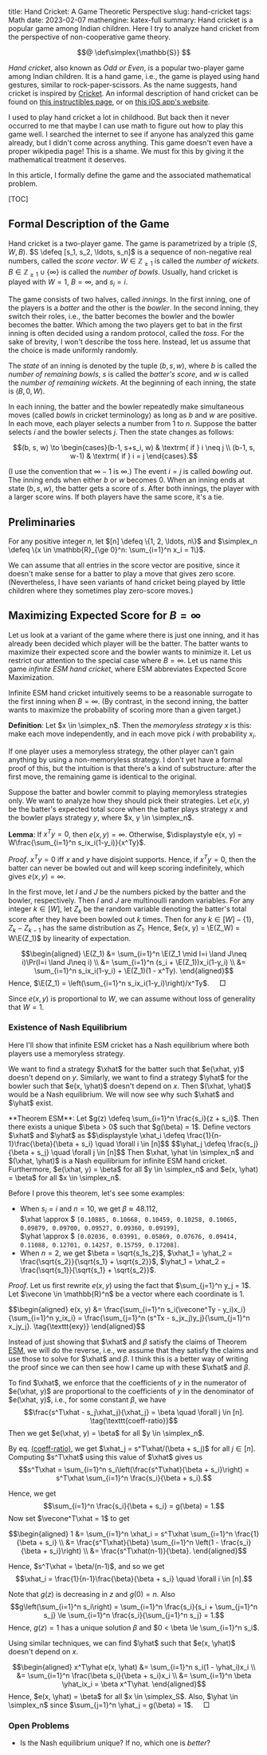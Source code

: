title: Hand Cricket: A Game Theoretic Perspective
slug: hand-cricket
tags: Math
date: 2023-02-07
mathengine: katex-full
summary: Hand cricket is a popular game among Indian children. Here I try to analyze hand cricket from the perspective of non-cooperative game theory.


$$@
\def\simplex{\mathbb{S}}
$$

*Hand cricket*, also known as *Odd or Even*, is a popular two-player game among Indian children.
It is a hand game, i.e., the game is played using hand gestures, similar to rock-paper-scissors.
As the name suggests, hand cricket is inspired by [Cricket](https://en.wikipedia.org/wiki/Cricket).
An informal description of hand cricket can be found on
[this instructibles page](https://www.instructables.com/How-to-Play-Hand-Cricket/),
or on [this iOS app's website](https://theshubhamarya.github.io/HandCricket/).

I used to play hand cricket a lot in childhood.
But back then it never occurred to me that maybe I can use math to figure out how to play this game well.
I searched the internet to see if anyone has analyzed this game already,
but I didn't come across anything.
This game doesn't even have a proper wikipedia page!
This is a shame. We must fix this by giving it the mathematical treatment it deserves.

In this article, I formally define the game and the associated mathematical problem.

[TOC]

## Formal Description of the Game

Hand cricket is a two-player game.
The game is parametrized by a triple $(S, W, B)$.
$S \defeq [s_1, s_2, \ldots, s_n]$ is a sequence of non-negative real numbers, called the *score vector*.
$W \in \mathbb{Z}_{\ge 1}$ is called the *number of wickets*.
$B \in \mathbb{Z}_{\ge 1} \cup \{\infty\}$ is called the *number of bowls*.
Usually, hand cricket is played with $W = 1$, $B = \infty$, and $s_i = i$.

The game consists of two halves, called *innings*.
In the first inning, one of the players is a *batter* and the other is the *bowler*.
In the second inning, they switch their roles, i.e.,
the batter becomes the bowler and the bowler becomes the batter.
Which among the two players get to bat in the first inning is often decided
using a random protocol, called the *toss*.
For the sake of brevity, I won't describe the toss here.
Instead, let us assume that the choice is made uniformly randomly.

The *state* of an inning is denoted by the tuple $(b, s, w)$, where
$b$ is called the *number of remaining bowls*,
$s$ is called the *batter's score*,
and $w$ is called the *number of remaining wickets*.
At the beginning of each inning, the state is $(B, 0, W)$.

In each inning, the batter and the bowler repeatedly make simultaneous moves
(called *bowls* in cricket terminology) as long as $b$ and $w$ are positive.
In each move, each player selects a number from $1$ to $n$.
Suppose the batter selects $i$ and the bowler selects $j$.
Then the state changes as follows:

$$(b, s, w) \to \begin{cases}(b-1, s+s_i, w) & \textrm{ if } i \neq j
\\ (b-1, s, w-1) & \textrm{ if } i = j \end{cases}.$$

(I use the convention that $\infty - 1$ is $\infty$.)
The event $i = j$ is called *bowling out*.
The inning ends when either $b$ or $w$ becomes 0.
When an inning ends at state $(b, s, w)$, the batter gets a score of $s$.
After both innings, the player with a larger score wins.
If both players have the same score, it's a tie.

## Preliminaries

For any positive integer $n$, let $[n] \defeq \{1, 2, \ldots, n\}$
and $\simplex_n \defeq \{x \in \mathbb{R}_{\ge 0}^n: \sum_{i=1}^n x_i = 1\}$.

We can assume that all entries in the score vector are positive,
since it doesn't make sense for a batter to play a move that gives zero score.
(Nevertheless, I have seen variants of hand cricket being played by little children
where they sometimes play zero-score moves.)

## Maximizing Expected Score for $B = \infty$

Let us look at a variant of the game where there is just one inning,
and it has already been decided which player will be the batter.
The batter wants to maximize their expected score and the bowler wants to minimize it.
Let us restrict our attention to the special case where $B = \infty$.
Let us name this game *infinite ESM hand cricket*,
where ESM abbreviates Expected Score Maximization.

Infinite ESM hand cricket intuitively seems to be a reasonable surrogate
to the first inning when $B = \infty$.
(By contrast, in the second inning, the batter wants to maximize the probability
of scoring more than a given target.)

**Definition**:
Let $x \in \simplex_n$. Then the *memoryless strategy* $x$ is this:
make each move independently, and in each move pick $i$ with probability $x_i$.

If one player uses a memoryless strategy, the other player can't gain anything by
using a non-memoryless strategy. <span class="danger">I don't yet have a formal proof of this</span>,
but the intuition is that there's a kind of substructure:
after the first move, the remaining game is identical to the original.

Suppose the batter and bowler commit to playing memoryless strategies only.
We want to analyze how they should pick their strategies.
Let $e(x, y)$ be the batter's expected total score
when the batter plays strategy $x$ and the bowler plays strategy $y$,
where $x, y \in \simplex_n$.

**Lemma**:
If $x^Ty = 0$, then $e(x, y) = \infty$. Otherwise,
$\displaystyle e(x, y) = W\frac{\sum_{i=1}^n s_ix_i(1-y_i)}{x^Ty}$.

*Proof*.
$x^Ty = 0$ iff $x$ and $y$ have disjoint supports.
Hence, if $x^Ty = 0$, then the batter can never be bowled out
and will keep scoring indefinitely, which gives $e(x, y) = \infty$.

In the first move, let $I$ and $J$ be the numbers picked by the batter and the bowler, respectively.
Then $I$ and $J$ are multinoulli random variables.
For any integer $k \in [W]$, let $Z_k$ be the random variable denoting
the batter's total score after they have been bowled out $k$ times.
Then for any $k \in [W] - \{1\}$, $Z_k - Z_{k-1}$ has the same distribution as $Z_1$.
Hence, $e(x, y) = \E(Z_W) = W\E(Z_1)$ by linearity of expectation.

$$\begin{aligned}
\E(Z_1) &= \sum_{i=1}^n \E(Z_1 \mid I=i \land J\neq i)\Pr(I=i \land J\neq i)
\\ &= \sum_{i=1}^n (s_i + \E(Z_1))x_i(1-y_i)
\\ &= \sum_{i=1}^n s_ix_i(1-y_i) + \E(Z_1)(1 - x^Ty).
\end{aligned}$$
Hence, $\E(Z_1) = \left(\sum_{i=1}^n s_ix_i(1-y_i)\right)/x^Ty$.
$\quad\Box$

Since $e(x, y)$ is proportional to $W$, we can assume without loss of generality that $W = 1$.

### Existence of Nash Equilibrium

Here I'll show that infinite ESM cricket has a Nash equilibrium
where both players use a memoryless strategy.

We want to find a strategy $\xhat$ for the batter such that $e(\xhat, y)$ doesn't depend on $y$.
Similarly, we want to find a strategy $\yhat$ for the bowler such that $e(x, \yhat)$ doesn't depend on $x$.
Then $(\xhat, \yhat)$ would be a Nash equilibrium.
We will now see why such $\xhat$ and $\yhat$ exist.

<span class="fbox targetbox" id="thm-esm-main">
**Theorem ESM**:
Let $g(z) \defeq \sum_{i=1}^n \frac{s_i}{z + s_i}$.
Then there exists a unique $\beta > 0$ such that $g(\beta) = 1$.
Define vectors $\xhat$ and $\yhat$ as
$$\displaystyle \xhat_i \defeq \frac{1}{n-1}\frac{\beta}{\beta + s_i} \quad \forall i \in [n]$$
$$\yhat_j \defeq \frac{s_j}{\beta + s_j} \quad \forall j \in [n]$$
Then $\xhat, \yhat \in \simplex_n$ and $(\xhat, \yhat)$ is a Nash equilibrium for infinite ESM hand cricket.
Furthermore, $e(\xhat, y) = \beta$ for all $y \in \simplex_n$
and $e(x, \yhat) = \beta$ for all $x \in \simplex_n$.
</span>

Before I prove this theorem, let's see some examples:

* When $s_i = i$ and $n = 10$, we get $\beta \approx 48.112$,
<br> $\xhat \approx $ `[0.10885, 0.10668, 0.10459, 0.10258, 0.10065, 0.09879, 0.09700, 0.09527, 0.09360, 0.09199]`,
<br> $\yhat \approx $ `[0.02036, 0.03991, 0.05869, 0.07676, 0.09414, 0.11088, 0.12701, 0.14257, 0.15759, 0.17208]`.
* When $n=2$, we get $\beta = \sqrt{s_1s_2}$,
$\xhat_1 = \yhat_2 = \frac{\sqrt{s_2}}{\sqrt{s_1} + \sqrt{s_2}}$,
$\yhat_1 = \xhat_2 = \frac{\sqrt{s_1}}{\sqrt{s_1} + \sqrt{s_2}}$.

*Proof*.
Let us first rewrite $e(x, y)$ using the fact that $\sum_{j=1}^n y_j = 1$.
Let $\vecone \in \mathbb{R}^n$ be a vector where each coordinate is 1.

<span id="eq-exy" class="targetbox">
$$\begin{aligned}
e(x, y) &= \frac{\sum_{i=1}^n s_i(\vecone^Ty - y_i)x_i}{\sum_{i=1}^n y_ix_i}
= \frac{\sum_{j=1}^n (s^Tx - s_jx_j)y_j}{\sum_{j=1}^n x_jy_j}.
\tag{\texttt{exy}}
\end{aligned}$$
</span>

Instead of just showing that $\xhat$ and $\beta$ satisfy the claims
of Theorem <a href="#thm-esm-main">ESM</a>, we will do the reverse, i.e.,
we assume that they satisfy the claims and use those to solve for $\xhat$ and $\beta$.
I think this is a better way of writing the proof since
we can then see how I came up with these $\xhat$ and $\beta$.

To find $\xhat$, we enforce that the coefficients of $y$ in the numerator of $e(\xhat, y)$
are proportional to the coefficients of $y$ in the denominator of $e(\xhat, y)$, i.e.,
for some constant $\beta$, we have
<span id="eq-coeff-ratio" class="targetbox">
$$\frac{s^T\xhat - s_j\xhat_j}{\xhat_j} = \beta \quad \forall j \in [n].
\tag{\texttt{coeff-ratio}}$$
</span>
Then we get $e(\xhat, y) = \beta$ for all $y \in \simplex_n$.

By eq. <a href="#eq-coeff-ratio">(coeff-ratio)</a>,
we get $\xhat_j = s^T\xhat/(\beta + s_j)$ for all $j \in [n]$.
Computing $s^T\xhat$ using this value of $\xhat$ gives us
$$s^T\xhat = \sum_{i=1}^n s_i\left(\frac{s^T\xhat}{\beta + s_i}\right)
= s^T\xhat \sum_{i=1}^n \frac{s_i}{\beta + s_i}.$$

Hence, we get
$$\sum_{i=1}^n \frac{s_i}{\beta + s_i} = g(\beta) = 1.$$
Now set $\vecone^T\xhat = 1$ to get

$$\begin{aligned}
1 &= \sum_{i=1}^n \xhat_i = s^T\xhat \sum_{i=1}^n \frac{1}{\beta + s_i}
\\ &= \frac{s^T\xhat}{\beta} \sum_{i=1}^n \left(1 - \frac{s_i}{\beta + s_i}\right)
\\ &= \frac{s^T\xhat(n-1)}{\beta}.
\end{aligned}$$

Hence, $s^T\xhat = \beta/(n-1)$, and so we get
$$\xhat_i = \frac{1}{n-1}\frac{\beta}{\beta + s_i} \quad \forall i \in [n].$$

Note that $g(z)$ is decreasing in $z$ and $g(0) = n$. Also
$$g\left(\sum_{i=1}^n s_i\right) = \sum_{i=1}^n \frac{s_i}{s_i + \sum_{j=1}^n s_j}
\le \sum_{i=1}^n \frac{s_i}{\sum_{j=1}^n s_j} = 1.$$
Hence, $g(z) = 1$ has a unique solution $\beta$ and $0 < \beta \le \sum_{i=1}^n s_i$.

Using similar techniques, we can find $\yhat$ such that $e(x, \yhat)$ doesn't depend on $x$.

$$\begin{aligned}
x^T\yhat e(x, \yhat) &= \sum_{i=1}^n s_i(1 - \yhat_i)x_i
\\ &= \sum_{i=1}^n \frac{\beta s_i}{\beta + s_i}x_i
\\ &= \sum_{i=1}^n \beta \yhat_ix_i = \beta x^T\yhat.
\end{aligned}$$
Hence, $e(x, \yhat) = \beta$ for all $x \in \simplex_S$.
Also, $\yhat \in \simplex_n$ since $\sum_{j=1}^n \yhat_j = g(\beta) = 1$.
$\quad\Box$

### Open Problems

* Is the Nash equilibrium unique? If no, which one is *better*?
